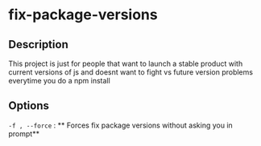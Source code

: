 # fix-package-versions
## Description 
This project is just for people that want to launch a stable product with current versions of js and doesnt want to fight vs future version problems everytime you do a npm install




## Options

`-f , --force` : ** Forces fix package versions without asking you in prompt**